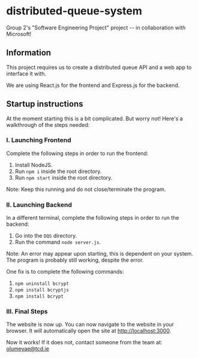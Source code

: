 # distributed-queue-system

Group 2's "Software Engineering Project" project -- in collaboration with Microsoft!

## Information

This project requires us to create a distributed queue API and a web app to interface it with.

We are using React.js for the frontend and Express.js for the backend.

## Startup instructions

At the moment starting this is a bit complicated. But worry not! Here's a walkthrough of the steps needed:

### I. Launching Frontend

Complete the following steps in order to run the frontend:

1. Install NodeJS.
2. Run `npm i` inside the root directory.
3. Run `npm start` inside the root directory.

Note: Keep this running and do not close/terminate the program.

### II. Launching Backend

In a different terminal, complete the following steps in order to run the backend:

1. Go into the `DQS` directory.
2. Run the command `node server.js`.

Note: An error may appear upon starting, this is dependent on your system. The program is probably still working, despite the error.

One fix is to complete the following commands:

1. `npm uninstall bcrypt`
2. `npm install bcryptjs`
3. `npm install bcrypt`

### III. Final Steps

The website is now up. You can now navigate to the website in your browser. It will automatically open the site at [http://localhost:3000](http://localhost:3000).

Now it works! If it does not, contact someone from the team at: [olumeyae@tcd.ie](olumeyae@tcd.ie)
